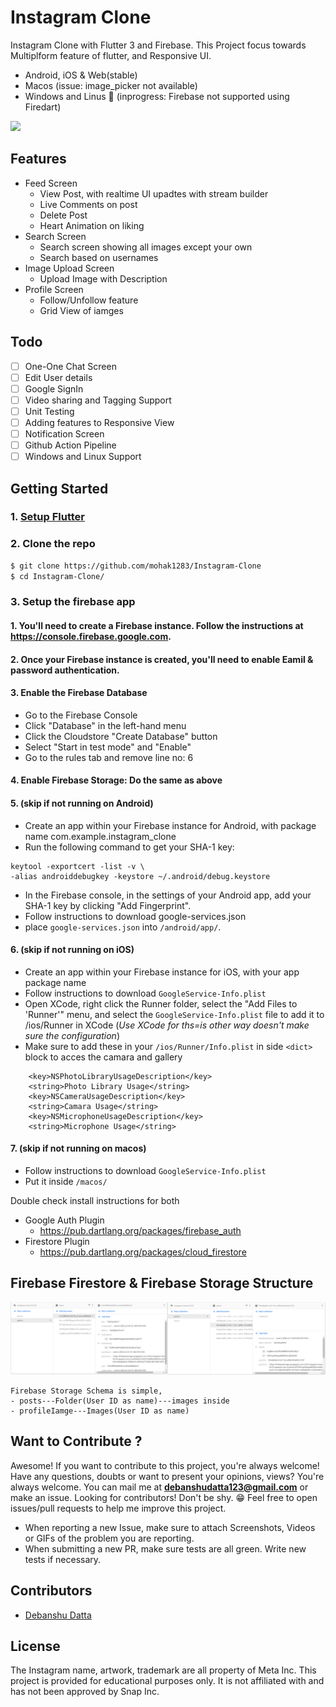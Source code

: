 # Instagram Clone

Instagram Clone with Flutter 3 and Firebase. This Project focus towards Multiplform feature of flutter, and Responsive UI. 

- Android, iOS & Web(stable)
- Macos (issue: image_picker not available)
- Windows and Linus 🚧 (inprogress: Firebase not supported using Firedart)

<img src="images/picture.png" width=1000/>

## Features
- Feed Screen
  - View Post, with realtime UI upadtes with stream builder
  - Live Comments on post
  - Delete Post
  - Heart Animation on liking
- Search Screen
  - Search screen showing all images except your own
  - Search based on usernames
- Image Upload Screen
  - Upload Image with Description
- Profile Screen
  - Follow/Unfollow feature
  - Grid View of iamges
  


## Todo
- [ ] One-One Chat Screen
- [ ] Edit User details
- [ ] Google SignIn
- [ ] Video sharing and Tagging Support
- [ ] Unit Testing
- [ ] Adding features to Responsive View
- [ ] Notification Screen
- [ ] Github Action Pipeline
- [ ] Windows and Linux Support

## Getting Started

### 1. [Setup Flutter](https://flutter.io/setup/)

### 2. Clone the repo

```sh
$ git clone https://github.com/mohak1283/Instagram-Clone
$ cd Instagram-Clone/
```

### 3. Setup the firebase app

#### 1. You'll need to create a Firebase instance. Follow the instructions at https://console.firebase.google.com.
#### 2. Once your Firebase instance is created, you'll need to enable Eamil & password authentication.


#### 3. Enable the Firebase Database
* Go to the Firebase Console
* Click "Database" in the left-hand menu
* Click the Cloudstore "Create Database" button
* Select "Start in test mode" and "Enable"
* Go to the rules tab and remove line no: 6

#### 4. Enable Firebase Storage: Do the same as above 

#### 5. (skip if not running on Android)

* Create an app within your Firebase instance for Android, with package name com.example.instagram_clone
* Run the following command to get your SHA-1 key:

```
keytool -exportcert -list -v \
-alias androiddebugkey -keystore ~/.android/debug.keystore
```

* In the Firebase console, in the settings of your Android app, add your SHA-1 key by clicking "Add Fingerprint".
* Follow instructions to download google-services.json
* place `google-services.json` into `/android/app/`.


#### 6. (skip if not running on iOS)

* Create an app within your Firebase instance for iOS, with your app package name
* Follow instructions to download `GoogleService-Info.plist`
* Open XCode, right click the Runner folder, select the "Add Files to 'Runner'" menu, and select the `GoogleService-Info.plist` file to add it to /ios/Runner in XCode (*Use XCode for ths=is other way doesn't make sure the configuration*)
* Make sure to add these in your `/ios/Runner/Info.plist` in side `<dict>` block to acces the camara and gallery
```
    <key>NSPhotoLibraryUsageDescription</key>
	<string>Photo Library Usage</string>
	<key>NSCameraUsageDescription</key>
	<string>Camara Usage</string>
	<key>NSMicrophoneUsageDescription</key>
	<string>Microphone Usage</string>
```
#### 7. (skip if not running on macos)
* Follow instructions to download `GoogleService-Info.plist`
* Put it inside `/macos/`

Double check install instructions for both
   - Google Auth Plugin
     - https://pub.dartlang.org/packages/firebase_auth
   - Firestore Plugin
     -  https://pub.dartlang.org/packages/cloud_firestore
  
## Firebase Firestore & Firebase Storage Structure

<img src="images/db.jpg">

```
Firebase Storage Schema is simple, 
- posts---Folder(User ID as name)---images inside
- profileIamge---Images(User ID as name)
```

## Want to Contribute ?

Awesome! If you want to contribute to this project, you're always welcome!
Have any questions, doubts or want to present your opinions, views? You're always welcome. You can mail me at <b>debanshudatta123@gmail.com</b> or make an issue.
Looking for contributors! Don't be shy. 😁 Feel free to open issues/pull requests to help me improve this project.

- When reporting a new Issue, make sure to attach Screenshots, Videos or GIFs of the problem you are reporting.
- When submitting a new PR, make sure tests are all green. Write new tests if necessary.

## Contributors

- [Debanshu Datta](https://github.com/Debanshu777)

## License
The Instagram name, artwork, trademark are all property of Meta Inc. This project is provided for educational purposes only. It is not affiliated with and has not been approved by Snap Inc.
